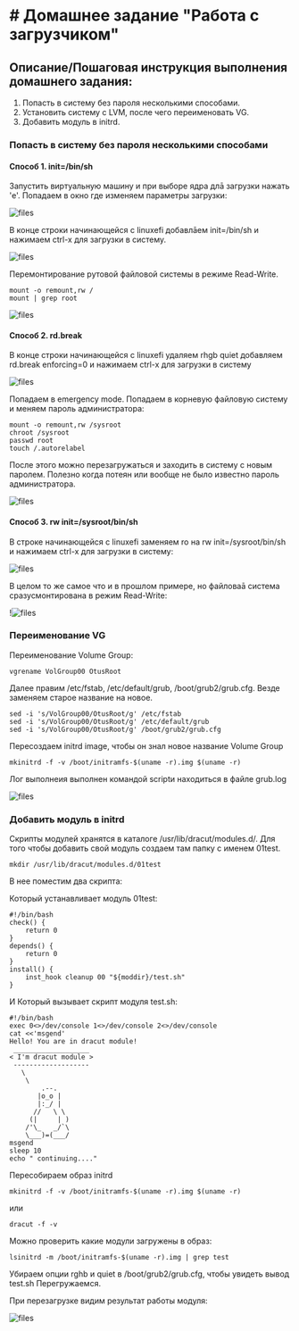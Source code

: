 # # Домашнее задание "Работа с загрузчиком"

## Описание/Пошаговая инструкция выполнения домашнего задания:


1. Попасть в систему без пароля несколькими способами.
2. Установить систему с LVM, после чего переименовать VG.
3. Добавить модуль в initrd.

### Попасть в систему без пароля несколькими способами

#### Способ 1. init=/bin/sh


Запустить виртуальную машину и при выборе ядра длā загрузки нажать 'e'.  Попадаем в окно где изменяем параметры загрузки:

![files](img/1.JPG)

В конце строки начинающейся с linuxefi добавлāем init=/bin/sh и нажимаем сtrl-x для
загрузки в систему.

![files](img/2.JPG)

Перемонтирование рутовой файловой системы в режиме Read-Write.
```
mount -o remount,rw /
mount | grep root
```

![files](img/3.JPG)


#### Способ 2. rd.break

В конце строки начинающейся с linuxefi удаляем rhgb quiet добавляем rd.break enforcing=0 и нажимаем сtrl-x для
загрузки в систему

![files](img/2.1.JPG)

Попадаем в emergency mode. 
Попадаем в корневую файловую систему и меняем пароль администратора:
```
mount -o remount,rw /sysroot
chroot /sysroot
passwd root
touch /.autorelabel
```
После этого можно перезагружаться и заходить в систему с новым паролем. 
Полезно когда потеян или вообще не было известно пароль администратора.

![files](img/2.2.JPG)

#### Способ 3. rw init=/sysroot/bin/sh

В строке начинающейся с linuxefi заменяем ro на rw init=/sysroot/bin/sh и нажимаем сtrl-x для загрузки в систему:

![files](img/3.1.JPG)

В целом то же самое что и в прошлом примере, но файловаā система сразусмонтирована в режим Read-Write:

!![files](img/3.2.JPG)

### Переименование VG

Переименование Volume Group:

```
vgrename VolGroup00 OtusRoot
```

Далее правим /etc/fstab, /etc/default/grub, /boot/grub2/grub.cfg. Везде заменяем старое название на новое.

```
sed -i 's/VolGroup00/OtusRoot/g' /etc/fstab
sed -i 's/VolGroup00/OtusRoot/g' /etc/default/grub
sed -i 's/VolGroup00/OtusRoot/g' /boot/grub2/grub.cfg
```

Пересоздаем initrd image, чтобы он знал новое название Volume Group

```
mkinitrd -f -v /boot/initramfs-$(uname -r).img $(uname -r)
```

Лог выполнеия выполнен командой scriptи находиться в файле grub.log

![files](img/5.JPG)


### Добавить модуль в initrd

Скрипты модулей хранятся в каталоге /usr/lib/dracut/modules.d/. Для того чтобы добавить свой модуль создаем там папку с именем 01test. 

```
mkdir /usr/lib/dracut/modules.d/01test
```
В нее поместим два скрипта:

Который устанавливает модуль 01test:
```
#!/bin/bash
check() {
    return 0
}
depends() {
    return 0
}
install() {
    inst_hook cleanup 00 "${moddir}/test.sh"
}
```

И Который вызывает скрипт модуля test.sh:
```
#!/bin/bash
exec 0<>/dev/console 1<>/dev/console 2<>/dev/console
cat <<'msgend'
Hello! You are in dracut module!
 ___________________
< I'm dracut module >
 -------------------
   \
    \
        .--.
       |o_o |
       |:_/ |
      //   \ \
     (|     | )
    /'\_   _/`\
    \___)=(___/
msgend
sleep 10
echo " continuing...."
```

Пересобираем образ initrd
```
mkinitrd -f -v /boot/initramfs-$(uname -r).img $(uname -r)
```
или
```
dracut -f -v
```

Можно проверить какие модули загружены в образ:
```
lsinitrd -m /boot/initramfs-$(uname -r).img | grep test
```

Убираем опции rghb и quiet в /boot/grub2/grub.cfg, чтобы увидеть вывод test.sh
Перегружаемся.

При перезагрузке видим результат работы модуля:

![files](img/6.JPG)
